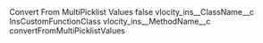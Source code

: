 <?xml version="1.0" encoding="UTF-8"?>
<CustomMetadata xmlns="http://soap.sforce.com/2006/04/metadata" xmlns:xsi="http://www.w3.org/2001/XMLSchema-instance" xmlns:xsd="http://www.w3.org/2001/XMLSchema">
    <label>Convert From MultiPicklist Values</label>
    <protected>false</protected>
    <values>
        <field>vlocity_ins__ClassName__c</field>
        <value xsi:type="xsd:string">InsCustomFunctionClass</value>
    </values>
    <values>
        <field>vlocity_ins__MethodName__c</field>
        <value xsi:type="xsd:string">convertFromMultiPicklistValues</value>
    </values>
</CustomMetadata>
